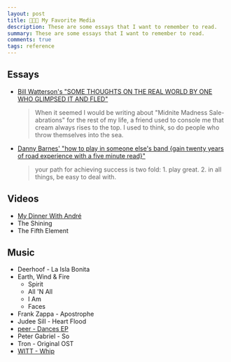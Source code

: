```yaml
---
layout: post
title: 🙈🙉🙊 My Favorite Media
description: These are some essays that I want to remember to read.
summary: These are some essays that I want to remember to read.
comments: true
tags: reference
---
```


## Essays

- [Bill Watterson's "SOME THOUGHTS ON THE REAL WORLD BY ONE WHO GLIMPSED IT AND FLED"](https://web.mit.edu/jmorzins/www/C-H-speech.html)

  > When it seemed I would be writing about "Midnite Madness Sale-abrations" for the rest of my life, a friend used to console me that cream always rises to the top. I used to think, so do people who throw themselves into the sea.

- [Danny Barnes' "how to play in someone else's band {gain twenty years of road experience with a five minute read}"](https://dannybarnes.com/blog/how-play-someone-elses-band)

  > your path for achieving success is two fold: 1. play great. 2. in all things, be easy to deal with.

## Videos

- [My Dinner With André](https://www.youtube.com/watch?v=s0wZ1RRh5uc)
- The Shining
- The Fifth Element

## Music

- Deerhoof - La Isla Bonita
- Earth, Wind & Fire
  - Spirit
  - All 'N All
  - I Am
  - Faces
- Frank Zappa - Apostrophe
- Judee Sill - Heart Flood
- [peer - Dances EP](http://pierre.slinckx.net/dances/)
- Peter Gabriel - So
- Tron - Original OST
- [WITT - Whip](https://www.discogs.com/release/4134857-WITT-Whip)